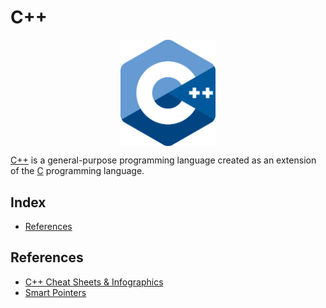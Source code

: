 # C++

<p align="center"><img align="center" width="30%" height="30%" src="assets/cpp.svg"></p>

[C++](https://www.cplusplus.com/) is a general-purpose programming language created as an extension of the [C](https://en.wikipedia.org/wiki/C_(programming_language)) programming language.

## Index

* [References](#references)

## References

* [C++ Cheat Sheets & Infographics](https://hackingcpp.com/cpp/cheat_sheets.html)
* [Smart Pointers](https://docs.microsoft.com/en-us/cpp/cpp/smart-pointers-modern-cpp)
